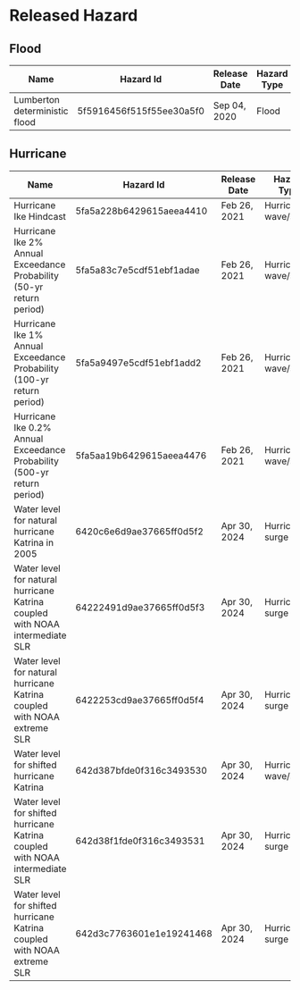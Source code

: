 # Released Hazard
## Flood
| Name | Hazard Id | Release Date | Hazard Type |
| ------- | ---------- | ---------- | ---------- |
| Lumberton deterministic flood | 5f5916456f515f55ee30a5f0 | Sep 04, 2020 | Flood |

## Hurricane
| Name | Hazard Id                | Release Date | Hazard Type |
| ------- |--------------------------| ---------- | ---------- |
| Hurricane Ike Hindcast | 5fa5a228b6429615aeea4410 | Feb 26, 2021 | Hurricane wave/surge|
| Hurricane Ike 2% Annual Exceedance Probability (50-yr return period) | 5fa5a83c7e5cdf51ebf1adae | Feb 26, 2021 | Hurricane wave/surge|
| Hurricane Ike 1% Annual Exceedance Probability (100-yr return period) | 5fa5a9497e5cdf51ebf1add2 | Feb 26, 2021 | Hurricane wave/surge|
| Hurricane Ike 0.2% Annual Exceedance Probability (500-yr return period) | 5fa5aa19b6429615aeea4476 | Feb 26, 2021 | Hurricane wave/surge|
| Water level for natural hurricane Katrina in 2005 | 6420c6e6d9ae37665ff0d5f2 | Apr 30, 2024 | Hurricane surge|  
| Water level for natural hurricane Katrina coupled with NOAA intermediate SLR | 64222491d9ae37665ff0d5f3 | Apr 30, 2024 | Hurricane surge|
| Water level for natural hurricane Katrina coupled with NOAA extreme SLR | 6422253cd9ae37665ff0d5f4 | Apr 30, 2024 | Hurricane surge|
| Water level for shifted hurricane Katrina | 642d387bfde0f316c3493530 | Apr 30, 2024 | Hurricane wave/surge|
| Water level for shifted hurricane Katrina coupled with NOAA intermediate SLR | 642d38f1fde0f316c3493531 | Apr 30, 2024 | Hurricane surge|
| Water level for shifted hurricane Katrina coupled with NOAA extreme SLR | 642d3c7763601e1e19241468 | Apr 30, 2024 | Hurricane surge|
